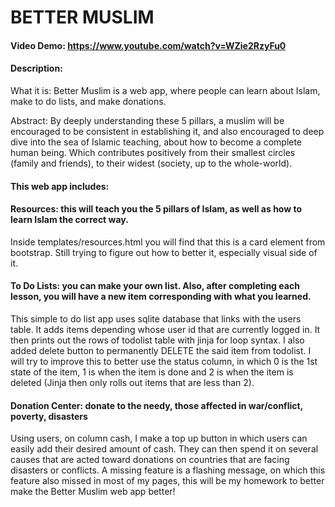 # BETTER MUSLIM
#### Video Demo:  <https://www.youtube.com/watch?v=WZie2RzyFu0>
#### Description:  
What it is: Better Muslim is a web app, where people can learn about Islam, make to do lists, and make donations.

Abstract: By deeply understanding these 5 pillars, a muslim will be encouraged to be consistent in establishing it, and also encouraged to deep dive into the sea of Islamic teaching, about how to become a complete human being. Which contributes positively from their smallest circles (family and friends), to their widest (society, up to the whole-world).

#### This web app includes:
#### Resources: this will teach you the 5 pillars of Islam, as well as how to learn Islam the correct way.
Inside templates/resources.html you will find that this is a card element from bootstrap. Still trying to figure out how to better it, especially visual side of it.

#### To Do Lists: you can make your own list. Also, after completing each lesson, you will have a new item corresponding with what you learned.
This simple to do list app uses sqlite database that links with the users table. It adds items depending whose user id that are currently logged in. It then prints out the rows of todolist table with jinja for loop syntax.
I also added delete button to permanently DELETE the said item from todolist.
I will try to improve this to better use the status column, in which 0 is the 1st state of the item, 1 is when the item is done and 2 is when the item is deleted (Jinja then only rolls out items that are less than 2).

#### Donation Center: donate to the needy, those affected in war/conflict, poverty, disasters
Using users, on column cash, I make a top up button in which users can easily add their desired amount of cash. They can then spend it on several causes that are acted toward donations on countries that are facing disasters or conflicts.
A missing feature is a flashing message, on which this feature also missed in most of my pages, this will be my homework to better make the Better Muslim web app better!

